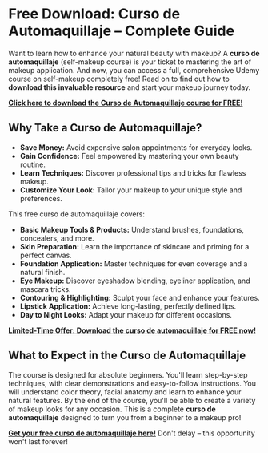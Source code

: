 # Free Download: Curso de Automaquillaje – Complete Guide

Want to learn how to enhance your natural beauty with makeup? A **curso de automaquillaje** (self-makeup course) is your ticket to mastering the art of makeup application. And now, you can access a full, comprehensive Udemy course on self-makeup completely free! Read on to find out how to **download this invaluable resource** and start your makeup journey today.

[**Click here to download the Curso de Automaquillaje course for FREE!**](https://udemywork.com/curso-de-automaquillaje)

## Why Take a Curso de Automaquillaje?

*   **Save Money:** Avoid expensive salon appointments for everyday looks.
*   **Gain Confidence:** Feel empowered by mastering your own beauty routine.
*   **Learn Techniques:** Discover professional tips and tricks for flawless makeup.
*   **Customize Your Look:** Tailor your makeup to your unique style and preferences.

This free curso de automaquillaje covers:

*   **Basic Makeup Tools & Products:** Understand brushes, foundations, concealers, and more.
*   **Skin Preparation:** Learn the importance of skincare and priming for a perfect canvas.
*   **Foundation Application:** Master techniques for even coverage and a natural finish.
*   **Eye Makeup:** Discover eyeshadow blending, eyeliner application, and mascara tricks.
*   **Contouring & Highlighting:** Sculpt your face and enhance your features.
*   **Lipstick Application:** Achieve long-lasting, perfectly defined lips.
*   **Day to Night Looks:** Adapt your makeup for different occasions.

[**Limited-Time Offer: Download the curso de automaquillaje for FREE now!**](https://udemywork.com/curso-de-automaquillaje)

## What to Expect in the Curso de Automaquillaje

The course is designed for absolute beginners. You'll learn step-by-step techniques, with clear demonstrations and easy-to-follow instructions. You will understand color theory, facial anatomy and learn to enhance your natural features. By the end of the course, you'll be able to create a variety of makeup looks for any occasion. This is a complete **curso de automaquillaje** designed to turn you from a beginner to a makeup pro!

[**Get your free curso de automaquillaje here!**](https://udemywork.com/curso-de-automaquillaje) Don't delay – this opportunity won't last forever!
